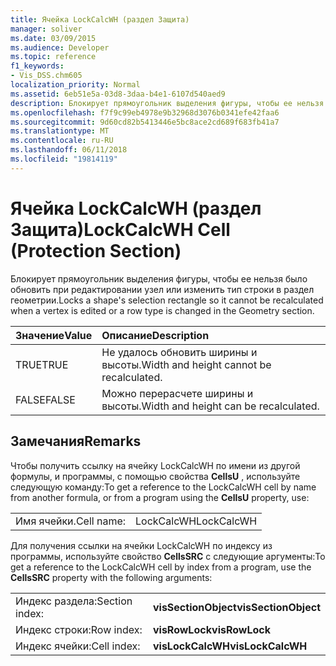 ```yaml
---
title: Ячейка LockCalcWH (раздел Защита)
manager: soliver
ms.date: 03/09/2015
ms.audience: Developer
ms.topic: reference
f1_keywords:
- Vis_DSS.chm605
localization_priority: Normal
ms.assetid: 6eb51e5a-03d8-3daa-b4e1-6107d540aed9
description: Блокирует прямоугольник выделения фигуры, чтобы ее нельзя было обновить при редактировании узел или изменить тип строки в раздел геометрии.
ms.openlocfilehash: f7f9c99eb4978e9b32968d3076b0341efe42faa6
ms.sourcegitcommit: 9d60cd82b5413446e5bc8ace2cd689f683fb41a7
ms.translationtype: MT
ms.contentlocale: ru-RU
ms.lasthandoff: 06/11/2018
ms.locfileid: "19814119"
---
```

# <a name="lockcalcwh-cell-protection-section"></a><span data-ttu-id="127cb-103">Ячейка LockCalcWH (раздел Защита)</span><span class="sxs-lookup"><span data-stu-id="127cb-103">LockCalcWH Cell (Protection Section)</span></span>

<span data-ttu-id="127cb-104">Блокирует прямоугольник выделения фигуры, чтобы ее нельзя было обновить при редактировании узел или изменить тип строки в раздел геометрии.</span><span class="sxs-lookup"><span data-stu-id="127cb-104">Locks a shape's selection rectangle so it cannot be recalculated when a vertex is edited or a row type is changed in the Geometry section.</span></span>
  
|<span data-ttu-id="127cb-105">**Значение**</span><span class="sxs-lookup"><span data-stu-id="127cb-105">**Value**</span></span>|<span data-ttu-id="127cb-106">**Описание**</span><span class="sxs-lookup"><span data-stu-id="127cb-106">**Description**</span></span>|
|:-----|:-----|
| <span data-ttu-id="127cb-107">TRUE</span><span class="sxs-lookup"><span data-stu-id="127cb-107">TRUE</span></span>  <br/> | <span data-ttu-id="127cb-108">Не удалось обновить ширины и высоты.</span><span class="sxs-lookup"><span data-stu-id="127cb-108">Width and height cannot be recalculated.</span></span>  <br/> |
| <span data-ttu-id="127cb-109">FALSE</span><span class="sxs-lookup"><span data-stu-id="127cb-109">FALSE</span></span>  <br/> | <span data-ttu-id="127cb-110">Можно перерасчете ширины и высоты.</span><span class="sxs-lookup"><span data-stu-id="127cb-110">Width and height can be recalculated.</span></span>  <br/> |
   
## <a name="remarks"></a><span data-ttu-id="127cb-111">Замечания</span><span class="sxs-lookup"><span data-stu-id="127cb-111">Remarks</span></span>

<span data-ttu-id="127cb-112">Чтобы получить ссылку на ячейку LockCalcWH по имени из другой формулы, и программы, с помощью свойства **CellsU** , используйте следующую команду:</span><span class="sxs-lookup"><span data-stu-id="127cb-112">To get a reference to the LockCalcWH cell by name from another formula, or from a program using the **CellsU** property, use:</span></span> 
  
|||
|:-----|:-----|
| <span data-ttu-id="127cb-113">Имя ячейки.</span><span class="sxs-lookup"><span data-stu-id="127cb-113">Cell name:</span></span>  <br/> | <span data-ttu-id="127cb-114">LockCalcWH</span><span class="sxs-lookup"><span data-stu-id="127cb-114">LockCalcWH</span></span>  <br/> |
   
<span data-ttu-id="127cb-115">Для получения ссылки на ячейки LockCalcWH по индексу из программы, используйте свойство **CellsSRC** с следующие аргументы:</span><span class="sxs-lookup"><span data-stu-id="127cb-115">To get a reference to the LockCalcWH cell by index from a program, use the **CellsSRC** property with the following arguments:</span></span> 
  
|||
|:-----|:-----|
| <span data-ttu-id="127cb-116">Индекс раздела:</span><span class="sxs-lookup"><span data-stu-id="127cb-116">Section index:</span></span>  <br/> |<span data-ttu-id="127cb-117">**visSectionObject**</span><span class="sxs-lookup"><span data-stu-id="127cb-117">**visSectionObject**</span></span> <br/> |
| <span data-ttu-id="127cb-118">Индекс строки:</span><span class="sxs-lookup"><span data-stu-id="127cb-118">Row index:</span></span>  <br/> |<span data-ttu-id="127cb-119">**visRowLock**</span><span class="sxs-lookup"><span data-stu-id="127cb-119">**visRowLock**</span></span> <br/> |
| <span data-ttu-id="127cb-120">Индекс ячейки:</span><span class="sxs-lookup"><span data-stu-id="127cb-120">Cell index:</span></span>  <br/> |<span data-ttu-id="127cb-121">**visLockCalcWH**</span><span class="sxs-lookup"><span data-stu-id="127cb-121">**visLockCalcWH**</span></span> <br/> |
   

